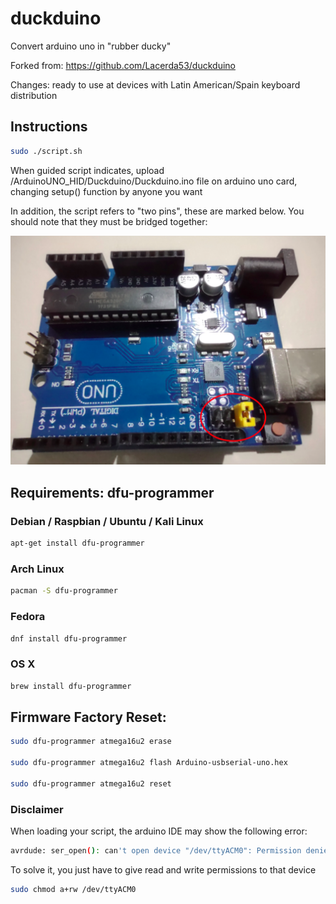 # duckduino

Convert arduino uno in "rubber ducky"

Forked from: https://github.com/Lacerda53/duckduino  

Changes: ready to use at devices with Latin American/Spain keyboard distribution

## Instructions

```bash
sudo ./script.sh
```

When guided script indicates, upload /ArduinoUNO_HID/Duckduino/Duckduino.ino file on arduino uno card, changing setup() function by anyone you want

In addition, the script refers to "two pins", these are marked below. You should note that they must be bridged together:

![alt text](https://github.com/cololaborde/duckduino/blob/master/image/image_2022-03-27_00-56-01.png)

## Requirements: dfu-programmer

 ### Debian / Raspbian / Ubuntu /  Kali Linux
 ```bash
 apt-get install dfu-programmer
 ```

 ### Arch Linux
 
 ```bash
 pacman -S dfu-programmer
 ```
 
 ### Fedora
 ```bash
 dnf install dfu-programmer
 ```
 ### OS X

 ```bash
 brew install dfu-programmer
 ```


## Firmware Factory Reset:

```bash
sudo dfu-programmer atmega16u2 erase

sudo dfu-programmer atmega16u2 flash Arduino-usbserial-uno.hex

sudo dfu-programmer atmega16u2 reset
```


### Disclaimer

When loading your script, the arduino IDE may show the following error:
```bash
avrdude: ser_open(): can't open device "/dev/ttyACM0": Permission denied
```

To solve it, you just have to give read and write permissions to that device

```bash
sudo chmod a+rw /dev/ttyACM0
```